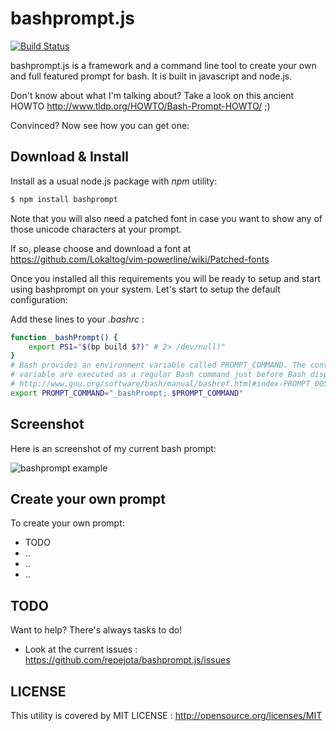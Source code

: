 # bashprompt.js

[![Build Status](https://travis-ci.org/repejota/bashprompt.js.png?branch=master)](https://travis-ci.org/repejota/bashprompt.js)

bashprompt.js is a framework and a command line tool to create your own and
full featured prompt for bash. It is built in javascript and node.js.

Don't know about what I'm talking about? Take a look on this ancient HOWTO
<http://www.tldp.org/HOWTO/Bash-Prompt-HOWTO/>
;)

Convinced? Now see how you can get one:

## Download & Install

Install as a usual node.js package with *npm* utility:

```bash
$ npm install bashprompt
```

Note that you will also need a patched font in case you want to show
any of those unicode characters at your prompt.

If so, please choose and download a font at
<https://github.com/Lokaltog/vim-powerline/wiki/Patched-fonts>

Once you installed all this requirements you will be ready to setup and start
using bashprompt on your system. Let's start to setup the default
configuration:

Add these lines to your *.bashrc* :

```bash
function _bashPrompt() {
    export PS1="$(bp build $?)" # 2> /dev/null)"
}
# Bash provides an environment variable called PROMPT_COMMAND. The contents of this
# variable are executed as a regular Bash command just before Bash displays a prompt.
# http://www.gnu.org/software/bash/manual/bashref.html#index-PROMPT_005fCOMMAND
export PROMPT_COMMAND="_bashPrompt; $PROMPT_COMMAND"
```

## Screenshot

Here is an screenshot of my current bash prompt:

![bashprompt example](/path/to/img.jpg)

## Create your own prompt

To create your own prompt:

* TODO
* ..
* ..
* ..

## TODO

Want to help? There's always tasks to do!

* Look at the current issues : https://github.com/repejota/bashprompt.js/issues

## LICENSE

This utility is covered by MIT LICENSE : http://opensource.org/licenses/MIT
